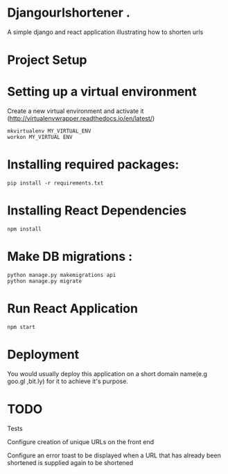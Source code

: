 # Djangourlshortener . 

A simple django and react application illustrating how to shorten urls 

# Project Setup

# Setting up a virtual environment 

Create a new virtual environment  and activate it (http://virtualenvwrapper.readthedocs.io/en/latest/)

```
mkvirtualenv MY_VIRTUAL_ENV
workon MY_VIRTUAL ENV
```

# Installing required packages:
```
pip install -r requirements.txt
```
# Installing React Dependencies 

```
npm install
```

# Make DB migrations :
```
python manage.py makemigrations api
python manage.py migrate
```

# Run React Application
```
npm start 
```

# Deployment
You would usually deploy this application on a short domain name(e.g goo.gl ,bit.ly) for it to achieve it's purpose.


# TODO
Tests

Configure creation of unique URLs on the front end 

Configure an error toast to be displayed when a URL that has already been shortened is supplied again to be shortened 

